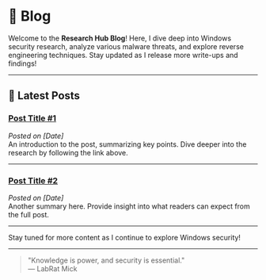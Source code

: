 # 📖 Blog

Welcome to the **Research Hub Blog**! Here, I dive deep into Windows security research, analyze various malware threats, and explore reverse engineering techniques. Stay updated as I release more write-ups and findings!

---

## 📝 Latest Posts

### [Post Title #1](post-link-1)  
*Posted on [Date]*  
An introduction to the post, summarizing key points. Dive deeper into the research by following the link above.

---

### [Post Title #2](post-link-2)  
*Posted on [Date]*  
Another summary here. Provide insight into what readers can expect from the full post.

---

Stay tuned for more content as I continue to explore Windows security!

---
> "Knowledge is power, and security is essential."  
— LabRat Mick
